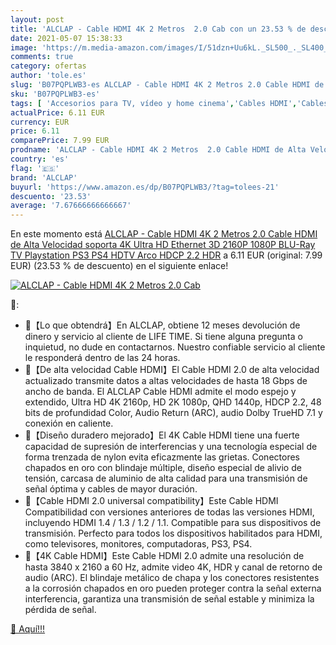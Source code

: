 ```yaml
---
layout: post
title: 'ALCLAP - Cable HDMI 4K 2 Metros  2.0 Cab con un 23.53 % de descuento'
date: 2021-05-07 15:38:33
image: 'https://m.media-amazon.com/images/I/51dzn+Uu6kL._SL500_._SL400_.jpg'
comments: true
category: ofertas
author: 'tole.es'
slug: 'B07PQPLWB3-es ALCLAP - Cable HDMI 4K 2 Metros 2.0 Cable HDMI de Alta...'
sku: 'B07PQPLWB3-es'
tags: [ 'Accesorios para TV, vídeo y home cinema','Cables HDMI','Cables para TV, vídeo y home cinema','Electrónica','TV, vídeo y home cinema','alclap','playstation','ps4', ]
actualPrice: 6.11 EUR
currency: EUR
price: 6.11
comparePrice: 7.99 EUR
prodname: 'ALCLAP - Cable HDMI 4K 2 Metros  2.0 Cable HDMI de Alta Velocidad soporta 4K Ultra HD  Ethernet 3D 2160P 1080P BLU-Ray TV Playstation PS3 PS4  HDTV Arco HDCP 2.2 HDR'
country: 'es'
flag: '🇪🇸'
brand: 'ALCLAP'
buyurl: 'https://www.amazon.es/dp/B07PQPLWB3/?tag=tolees-21'
descuento: '23.53'
average: '7.67666666666667'
---
```


En este momento está [ALCLAP - Cable HDMI 4K 2 Metros  2.0 Cable HDMI de Alta Velocidad soporta 4K Ultra HD  Ethernet 3D 2160P 1080P BLU-Ray TV Playstation PS3 PS4  HDTV Arco HDCP 2.2 HDR](https://www.amazon.es/dp/B07PQPLWB3/?tag=tolees-21) a 6.11 EUR (original: 7.99 EUR) (23.53 %  de descuento) en el siguiente enlace!

[![ALCLAP - Cable HDMI 4K 2 Metros  2.0 Cab](https://m.media-amazon.com/images/I/51dzn+Uu6kL._SL500_._SL400_.jpg)](https://www.amazon.es/dp/B07PQPLWB3/?tag=tolees-21)

🔎:

- 💛【Lo que obtendrá】En ALCLAP, obtiene 12 meses devolución de dinero y servicio al cliente de LIFE TIME. Si tiene alguna pregunta o inquietud, no dude en contactarnos. Nuestro confiable servicio al cliente le responderá dentro de las 24 horas.
- 🍍【De alta velocidad Cable HDMI】El Cable HDMI 2.0 de alta velocidad actualizado transmite datos a altas velocidades de hasta 18 Gbps de ancho de banda. El ALCLAP Cable HDMI admite el modo espejo y extendido, Ultra HD 4K 2160p, HD 2K 1080p, QHD 1440p, HDCP 2.2, 48 bits de profundidad Color, Audio Return (ARC), audio Dolby TrueHD 7.1 y conexión en caliente.
- 🍍【Diseño duradero mejorado】El 4K Cable HDMI tiene una fuerte capacidad de supresión de interferencias y una tecnología especial de forma trenzada de nylon evita eficazmente las grietas. Conectores chapados en oro con blindaje múltiple, diseño especial de alivio de tensión, carcasa de aluminio de alta calidad para una transmisión de señal óptima y cables de mayor duración.
- 🍍【Cable HDMI 2.0 universal compatibility】Este Cable HDMI Compatibilidad con versiones anteriores de todas las versiones HDMI, incluyendo HDMI 1.4 / 1.3 / 1.2 / 1.1. Compatible para sus dispositivos de transmisión. Perfecto para todos los dispositivos habilitados para HDMI, como televisores, monitores, computadoras, PS3, PS4.
- 🍍【4K Cable HDMI】Este Cable HDMI 2.0 admite una resolución de hasta 3840 x 2160 a 60 Hz, admite video 4K, HDR y canal de retorno de audio (ARC). El blindaje metálico de chapa y los conectores resistentes a la corrosión chapados en oro pueden proteger contra la señal externa interferencia, garantiza una transmisión de señal estable y minimiza la pérdida de señal.

[🛒 Aquí!!!](https://www.amazon.es/dp/B07PQPLWB3/?tag=tolees-21)
